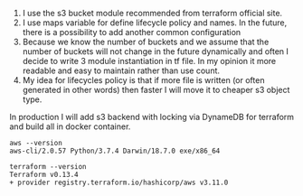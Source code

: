 1. I use the s3 bucket module recommended from terraform official site. 
2. I use maps variable for define lifecycle policy and names. In the future, there is a possibility to add another common configuration
3. Because we know the number of buckets and we assume that the number of buckets will not change in the future dynamically and often I decide to write 3 module instantiation in tf file. In my opinion it more readable and easy to maintain rather than use count.
4. My idea for lifecycles policy is that if more file is written (or often generated in other words) then faster I will move it to cheaper s3 object type.




In production I will add s3 backend with locking via DynameDB for terraform and build all in docker container. 



```
aws --version
aws-cli/2.0.57 Python/3.7.4 Darwin/18.7.0 exe/x86_64

terraform --version
Terraform v0.13.4
+ provider registry.terraform.io/hashicorp/aws v3.11.0
```
